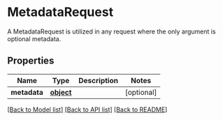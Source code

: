 # MetadataRequest

A MetadataRequest is utilized in any request where the only argument is optional metadata.
## Properties
Name | Type | Description | Notes
------------ | ------------- | ------------- | -------------
**metadata** | [**object**](.md) |  | [optional] 

[[Back to Model list]](../README.md#documentation-for-models) [[Back to API list]](../README.md#documentation-for-api-endpoints) [[Back to README]](../README.md)


